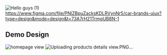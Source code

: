 ![Hello guys (1)](https://github.com/SaminKirigaya/UI-UX_For_Car_Company/assets/104618775/97a143db-22dc-402a-9d40-947ecd0e74ae)
https://www.figma.com/file/PNlZBpuZacksKDLRVynNr5/car-brands-uiux?type=design&mode=design&t=73A7rH21TrmgUB8N-1

## Demo Design
![homepage view](https://github.com/SaminKirigaya/UI-UX_For_Car_Company/assets/104618775/a20cb364-9cce-4e88-aba8-ce937675c8ff)
![Uploading products details view.PNG…]()
